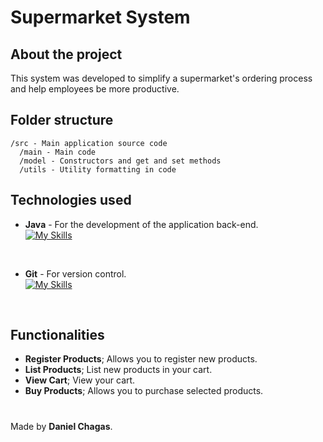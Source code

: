 # Supermarket System
## About the project
This system was developed to simplify a supermarket's ordering process and help employees be more productive.

## Folder structure
```
/src - Main application source code
  /main - Main code
  /model - Constructors and get and set methods
  /utils - Utility formatting in code
 ```
## Technologies used
- **Java** - For the development of the application back-end. <br>
[![My Skills](https://skillicons.dev/icons?i=java)](https://skillicons.dev)
<br>

- **Git** - For version control. <br>
[![My Skills](https://skillicons.dev/icons?i=git)](https://skillicons.dev)
<br>

## Functionalities
- **Register Products**; Allows you to register new products.
- **List Products**;  List new products in your cart.
- **View Cart**; View your cart.
- **Buy Products**; Allows you to purchase selected products.

#
Made by **Daniel Chagas**.
